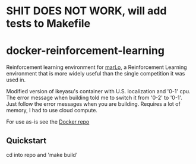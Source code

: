 # SHIT DOES NOT WORK, will add tests to Makefile

# docker-reinforcement-learning

Reinforcement learning environment for [marLo](https://github.com/crowdAI/marLo), a Reinforcement Learning environment that is more widely useful than the single competition it was used in. 

Modified version of ikeyasu's container with U.S. localization and '0-1' cpu. The error message when building told me to switch it from '0-2' to '0-1'. Just follow the error messages when you are building. Requires a lot of memory, I had to use cloud compute.

For use as-is see the [Docker repo](https://cloud.docker.com/u/albertwujj/repository/docker/albertwujj/dmarlo)

## Quickstart
cd into repo and 'make build'

